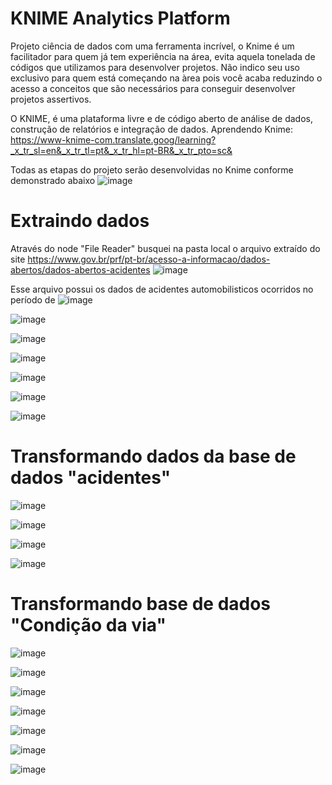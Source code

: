 # KNIME Analytics Platform

Projeto ciência de dados com uma ferramenta incrível, o Knime é um facilitador para quem já tem experiência na área, evita aquela tonelada de códigos que utilizamos para desenvolver projetos. Não indico seu uso exclusivo para quem está começando na àrea pois você acaba reduzindo o acesso a conceitos que são necessários para conseguir desenvolver projetos assertivos. 

O KNIME, é uma plataforma livre e de código aberto de análise de dados, construção de relatórios e integração de dados.  Aprendendo Knime: https://www-knime-com.translate.goog/learning?_x_tr_sl=en&_x_tr_tl=pt&_x_tr_hl=pt-BR&_x_tr_pto=sc&





Todas as etapas do projeto serão desenvolvidas no Knime conforme demonstrado abaixo
![image](https://user-images.githubusercontent.com/78691172/203067852-4035fc11-71ea-4c3c-bf15-70cacffaee72.png)



# Extraindo dados
Através do node "File Reader" busquei na pasta local o arquivo extraído do site https://www.gov.br/prf/pt-br/acesso-a-informacao/dados-abertos/dados-abertos-acidentes
![image](https://user-images.githubusercontent.com/78691172/203071928-003a8a0a-153e-4cf6-98b0-9e0e0432d839.png)

Esse arquivo possui os dados de acidentes automobilisticos ocorridos no período de 
![image](https://user-images.githubusercontent.com/78691172/203073532-0e7a517f-3ead-4f71-a74a-f2d0bebb2771.png)



![image](https://user-images.githubusercontent.com/78691172/203179581-cbcb12a0-d82b-49ff-b6ec-7586bf070498.png)


![image](https://user-images.githubusercontent.com/78691172/203179669-16bfc188-d57d-4685-b198-854236f55a56.png)


![image](https://user-images.githubusercontent.com/78691172/203179799-072245da-d570-4bc6-875a-eee94d434c89.png)


![image](https://user-images.githubusercontent.com/78691172/203179955-c05d4083-1d80-4326-b81c-93d739fa89b0.png)


![image](https://user-images.githubusercontent.com/78691172/203180045-ae932acb-52b7-4e93-8012-92c913b8076c.png)



![image](https://user-images.githubusercontent.com/78691172/203180165-77b0894e-d6c9-4444-a3bc-e4e20a84f98a.png)



# Transformando dados da base de dados "acidentes"

![image](https://user-images.githubusercontent.com/78691172/203180297-2cf388a1-19d8-4d04-bfaa-b0621cdf0089.png)



![image](https://user-images.githubusercontent.com/78691172/203180939-d3cf1ac0-ec0d-41cb-9c57-c200b57581e3.png)


![image](https://user-images.githubusercontent.com/78691172/203180992-902169ba-5265-419c-bdf3-d148216a0e5e.png)


![image](https://user-images.githubusercontent.com/78691172/203181076-efab8e78-a495-439a-87f3-98d10056515d.png)



# Transformando base de dados "Condição da via"

![image](https://user-images.githubusercontent.com/78691172/203181386-39451f47-ea37-4652-990f-6d2b8f613fcb.png)


![image](https://user-images.githubusercontent.com/78691172/203181430-1ee5223c-99b5-46eb-bd44-cabe94e87960.png)


![image](https://user-images.githubusercontent.com/78691172/203181504-dffc2fa9-7c34-479c-8eca-f839d2d1cfe5.png)


![image](https://user-images.githubusercontent.com/78691172/203181580-cb1bfdf7-877c-4f98-81a9-24dd7bdfcb94.png)


![image](https://user-images.githubusercontent.com/78691172/203181642-3fb45a4e-16a3-474e-82e2-aa785a0374d2.png)


![image](https://user-images.githubusercontent.com/78691172/203181686-10fcf87f-0981-4a4f-bd8f-959916b252db.png)


![image](https://user-images.githubusercontent.com/78691172/203181738-55bf7497-60d8-4cd2-8496-baca75e78d0f.png)








